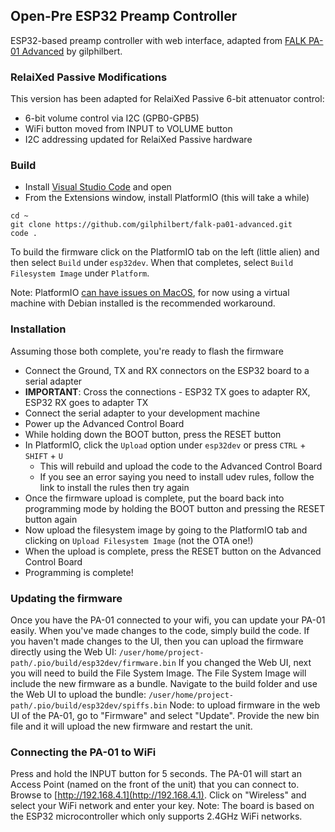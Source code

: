 ## Open-Pre ESP32 Preamp Controller

ESP32-based preamp controller with web interface, adapted from [FALK PA-01 Advanced](https://github.com/gilphilbert/falk-pa01-advanced) by gilphilbert.

### RelaiXed Passive Modifications
This version has been adapted for RelaiXed Passive 6-bit attenuator control:
- 6-bit volume control via I2C (GPB0-GPB5)
- WiFi button moved from INPUT to VOLUME button
- I2C addressing updated for RelaiXed Passive hardware

### Build
- Install [Visual Studio Code](https://code.visualstudio.com/download) and open
- From the Extensions window, install PlatformIO (this will take a while)

```
cd ~
git clone https://github.com/gilphilbert/falk-pa01-advanced.git
code .
```

To build the firmware click on the PlatformIO tab on the left (little alien) and then select `Build` under `esp32dev`. When that completes, select `Build Filesystem Image` under `Platform`.

Note: PlatformIO [can have issues on MacOS](https://github.com/gilphilbert/falk-pa01-advanced/issues/3), for now using a virtual machine with Debian installed is the recommended workaround.

### Installation
Assuming those both complete, you're ready to flash the firmware
- Connect the Ground, TX and RX connectors on the ESP32 board to a serial adapter
- **IMPORTANT**: Cross the connections - ESP32 TX goes to adapter RX, ESP32 RX goes to adapter TX
- Connect the serial adapter to your development machine
- Power up the Advanced Control Board
- While holding down the BOOT button, press the RESET button
- In PlatformIO, click the `Upload` option under `esp32dev` or press `CTRL` + `SHIFT` + `U`
  - This will rebuild and upload the code to the Advanced Control Board
  - If you see an error saying you need to install udev rules, follow the link to install the rules then try again
- Once the firmware upload is complete, put the board back into programming mode by holding the BOOT button and pressing the RESET button again
- Now upload the filesystem image by going to the PlatformIO tab and clicking on `Upload Filesystem Image` (not the OTA one!)
- When the upload is complete, press the RESET button on the Advanced Control Board
- Programming is complete!

### Updating the firmware
Once you have the PA-01 connected to your wifi, you can update your PA-01 easily. When you've made changes to the code, simply build the code. If you haven't made changes to the UI, then you can upload the firmware directly using the Web UI:
    `/user/home/project-path/.pio/build/esp32dev/firmware.bin`
If you changed the Web UI, next you will need to build the File System Image. The File System Image will include the new firmware as a bundle. Navigate to the build folder and use the Web UI to upload the bundle:
  `/user/home/project-path/.pio/build/esp32dev/spiffs.bin`
Node: to upload firmware in the web UI of the PA-01, go to "Firmware" and select "Update". Provide the new bin file and it will upload the new firmware and restart the unit.

### Connecting the PA-01 to WiFi
Press and hold the INPUT button for 5 seconds. The PA-01 will start an Access Point (named on the front of the unit) that you can connect to. Browse to [http://192.168.4.1](http://192.168.4.1). Click on "Wireless" and select your WiFi network and enter your key.
Note: The board is based on the ESP32 microcontroller which only supports 2.4GHz WiFi networks.